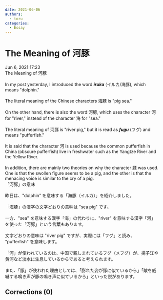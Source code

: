 ```yaml
---
date: 2021-06-06
authors:
  - toru
categories:
  - Essay
---
```


<h1 id="subject_show">The Meaning of 河豚</h1>
<div class="date">Jun 6, 2021 17:23</div>
<div id="post"><div id="body_show_ori">
The Meaning of 河豚<br/><br/>In my post yesterday, I introduced the word <strong><em>iruka</em></strong> (イルカ/海豚), which means "dolphin."<br/><br/>The literal meaning of the Chinese characters 海豚 is "pig sea."<br/><br/>On the other hand, there is also the word 河豚, which uses the character 河 for "river," instead of the character 海 for "sea."<br/><br/>The literal meaning of 河豚 is "river pig," but it is read as <strong><em>fugu</em></strong> (フグ) and means "pufferfish."<br/><br/>It is said that the character 河 is used because the common pufferfish in China (obscure pufferfish) live in freshwater such as the Yangtze River and the Yellow River.<br/><br/>In addition, there are mainly two theories on why the character 豚 was used. One is that the swollen figure seems to be a pig, and the other is that the menacing voice is similar to the cry of a pig.
</div></div>

<!-- more -->

<div id="post_ja"><div id="body_show_mo">
「河豚」の意味<br/><br/>昨日は、"dolphin" を意味する「海豚（イルカ）」を紹介しました。<br/><br/>「海豚」の漢字の文字どおりの意味は "sea pig" です。<br/><br/>一方、"sea" を意味する漢字「海」の代わりに、"river" を意味する漢字「河」を使った「河豚」という言葉もあります。<br/><br/>文字どおりの意味は "river pig" ですが、実際には「フグ」と読み、 "pufferfish" を意味します。<br/><br/>「河」が使われているのは、中国で親しまれているフグ（メフグ）が、揚子江や黄河など淡水に生息しているからであると考えられます。<br/><br/>また、「豚」が使われた理由としては、「膨れた姿が豚に似ているから」「敵を威嚇する鳴き声が豚の鳴き声に似ているから」といった説があります。
</div></div>

## Corrections (0)
